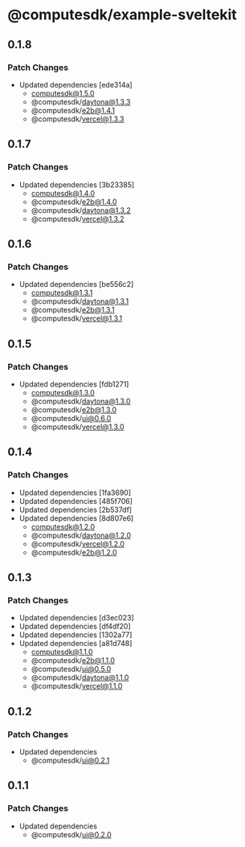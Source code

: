 # @computesdk/example-sveltekit

## 0.1.8

### Patch Changes

- Updated dependencies [ede314a]
  - computesdk@1.5.0
  - @computesdk/daytona@1.3.3
  - @computesdk/e2b@1.4.1
  - @computesdk/vercel@1.3.3

## 0.1.7

### Patch Changes

- Updated dependencies [3b23385]
  - computesdk@1.4.0
  - @computesdk/e2b@1.4.0
  - @computesdk/daytona@1.3.2
  - @computesdk/vercel@1.3.2

## 0.1.6

### Patch Changes

- Updated dependencies [be556c2]
  - computesdk@1.3.1
  - @computesdk/daytona@1.3.1
  - @computesdk/e2b@1.3.1
  - @computesdk/vercel@1.3.1

## 0.1.5

### Patch Changes

- Updated dependencies [fdb1271]
  - computesdk@1.3.0
  - @computesdk/daytona@1.3.0
  - @computesdk/e2b@1.3.0
  - @computesdk/ui@0.6.0
  - @computesdk/vercel@1.3.0

## 0.1.4

### Patch Changes

- Updated dependencies [1fa3690]
- Updated dependencies [485f706]
- Updated dependencies [2b537df]
- Updated dependencies [8d807e6]
  - computesdk@1.2.0
  - @computesdk/daytona@1.2.0
  - @computesdk/vercel@1.2.0
  - @computesdk/e2b@1.2.0

## 0.1.3

### Patch Changes

- Updated dependencies [d3ec023]
- Updated dependencies [df4df20]
- Updated dependencies [1302a77]
- Updated dependencies [a81d748]
  - computesdk@1.1.0
  - @computesdk/e2b@1.1.0
  - @computesdk/ui@0.5.0
  - @computesdk/daytona@1.1.0
  - @computesdk/vercel@1.1.0

## 0.1.2

### Patch Changes

- Updated dependencies
  - @computesdk/ui@0.2.1

## 0.1.1

### Patch Changes

- Updated dependencies
  - @computesdk/ui@0.2.0
